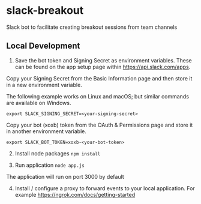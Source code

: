 # slack-breakout
Slack bot to facilitate creating breakout sessions from team channels

## Local Development
1. Save the bot token and Signing Secret as environment variables.
These can be found on the app setup page within https://api.slack.com/apps.
    
Copy your Signing Secret from the Basic Information page and then store it in a new environment variable. 
    
The following example works on Linux and macOS; but similar commands are available on Windows.
    
`export SLACK_SIGNING_SECRET=<your-signing-secret>`
    
Copy your bot (xoxb) token from the OAuth & Permissions page and store it in another environment variable.
    
`export SLACK_BOT_TOKEN=xoxb-<your-bot-token>`
    
2. Install node packages `npm install`


3. Run application `node app.js`

The application will run on port 3000 by default

4. Install / configure a proxy to forward events to your local application. For example https://ngrok.com/docs/getting-started 